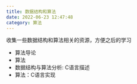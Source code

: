 ```yaml
---
title: 数据结构和算法
date: 2022-06-23 12:47:48
category: 算法
---
```


收集一些数据结构和算法相关的资源，方便之后的学习

<!--more-->

- 算法导论
- 算法
- 数据结构与算法分析: C语言描述
- 算法：C语言实现